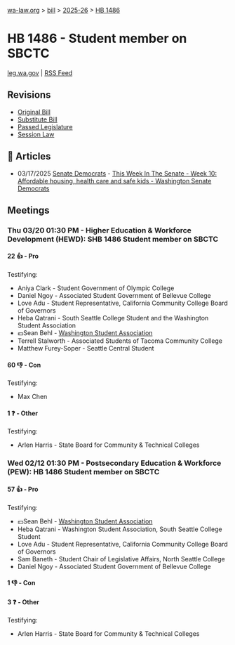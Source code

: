 [wa-law.org](/) > [bill](/bill/) > [2025-26](/bill/2025-26/) > [HB 1486](/bill/2025-26/hb/1486/)

# HB 1486 - Student member on SBCTC
[leg.wa.gov](https://app.leg.wa.gov/billsummary?BillNumber=1486&Year=2025&Initiative=false) | [RSS Feed](./rss.xml)

## Revisions
* [Original Bill](1/)
* [Substitute Bill](S/)
* [Passed Legislature](S.PL/)
* [Session Law](S.SL/)

## 📰 Articles
* 03/17/2025 [Senate Democrats](/org/senate_democrats/) - [This Week In The Senate - Week 10: Affordable housing, health care and safe kids - Washington Senate Democrats](https://senatedemocrats.wa.gov/blog/2025/03/16/this-week-in-the-senate-week-10-affordable-housing-health-care-and-safe-kids/#:~:text=House%20Bill%201486)

## Meetings
### Thu 03/20 01:30 PM - Higher Education & Workforce Development (HEWD): SHB 1486 Student member on SBCTC
#### 22 👍 - Pro
Testifying:
* Aniya Clark - Student Government of Olympic College
* Daniel Ngoy - Associated Student Government of Bellevue College
* Love Adu - Student Representative, California Community College Board of Governors
* Heba Qatrani - South Seattle College Student and the Washington Student Association
* 💵Sean Behl - [Washington Student Association](/org/washington_student_association/)
* Terrell Stalworth - Associated Students of Tacoma Community College
* Matthew Furey-Soper - Seattle Central Student

#### 60 👎 - Con
Testifying:
* Max Chen

#### 1 ❓ - Other
Testifying:
* Arlen Harris - State Board for Community & Technical Colleges

### Wed 02/12 01:30 PM - Postsecondary Education & Workforce (PEW): HB 1486 Student member on SBCTC
#### 57 👍 - Pro
Testifying:
* 💵Sean Behl - [Washington Student Association](/org/washington_student_association/)
* Heba Qatrani - Washington Student Association, South Seattle College Student
* Love Adu - Student Representative, California Community College Board of Governors
* Sam Baneth - Student Chair of Legislative Affairs, North Seattle College
* Daniel Ngoy - Associated Student Government of Bellevue College

#### 1 👎 - Con

#### 3 ❓ - Other
Testifying:
* Arlen Harris - State Board for Community & Technical Colleges
